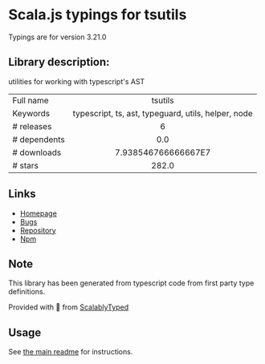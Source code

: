 
# Scala.js typings for tsutils

Typings are for version 3.21.0

## Library description:
utilities for working with typescript's AST

|                    |                 |
| ------------------ | :-------------: |
| Full name          | tsutils |
| Keywords           | typescript, ts, ast, typeguard, utils, helper, node |
| # releases         | 6 |
| # dependents       | 0.0 |
| # downloads        | 7.938546766666667E7 |
| # stars            | 282.0 |

## Links
- [Homepage](https://github.com/ajafff/tsutils#readme)
- [Bugs](https://github.com/ajafff/tsutils/issues)
- [Repository](https://github.com/ajafff/tsutils)
- [Npm](https://www.npmjs.com/package/tsutils)
    


## Note
This library has been generated from typescript code from first party type definitions.

Provided with :purple_heart: from [ScalablyTyped](https://github.com/oyvindberg/ScalablyTyped)

## Usage
See [the main readme](../../readme.md) for instructions.



